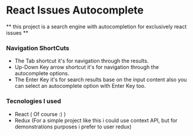 # React Issues Autocomplete
** this project is a search engine with autocompletion for exclusively react issues **

### Navigation ShortCuts
* The Tab shortcut it's for navigation through the results.
* Up-Down Key arrow shortcut it's for navigation through the autocomplete options.
* The Enter Key it's for search results base on the input content also you can select an autocomplete option with Enter Key too.

### Tecnologies I used
* React ( Of course :) )
* Redux (For a simple project like this i could use context API, but for demonstrations purposes i prefer to user redux)